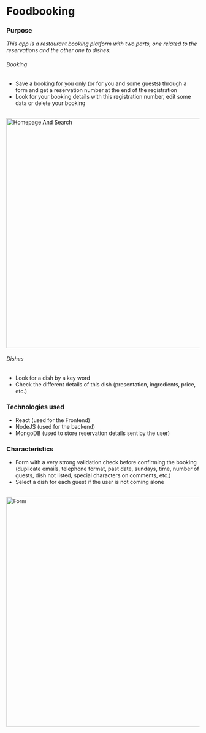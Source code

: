 
# Foodbooking #

### Purpose ###

_This app is a restaurant booking platform with two parts, one related to the reservations and the other one to dishes:_

###### Booking ######

- Save a booking for you only (or for you and some guests) through a form and get a reservation number at the end of the registration
- Look for your booking details with this registration number, edit some data or delete your booking
<br/>
<img alt="Homepage And Search" src="Frontend/src/gifs/Foodbooking_(Home-Search).gif" width="800" height="600" />

###### Dishes ######

- Look for a dish by a key word
- Check the different details of this dish (presentation, ingredients, price, etc.)

### Technologies used ###

- React (used for the Frontend)
- NodeJS (used for the backend)
- MongoDB (used to store reservation details sent by the user)

### Characteristics ###

- Form with a very strong validation check before confirming the booking (duplicate emails, telephone format, past date, sundays, time, number of guests, dish not listed, special characters on comments, etc.)
- Select a dish for each guest if the user is not coming alone
<br />
<img alt="Form" src="Frontend/src/gifs/Foodbooking_(Form).gif" width="800" height="600" />

